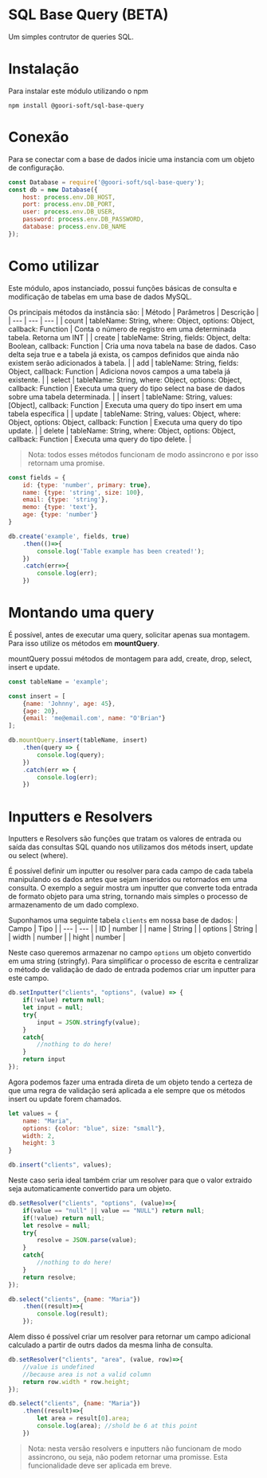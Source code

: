 # SQL Base Query (BETA)
Um simples contrutor de queries SQL.

# Instalação
Para instalar este módulo utilizando o npm
```
npm install @goori-soft/sql-base-query
```

# Conexão
Para se conectar com a base de dados inicie uma instancia com um objeto de configuração.
```javascript
const Database = require('@goori-soft/sql-base-query');
const db = new Database({
    host: process.env.DB_HOST,
    port: process.env.DB_PORT,
    user: process.env.DB_USER,
    password: process.env.DB_PASSWORD,
    database: process.env.DB_NAME
});
```

# Como utilizar
Este módulo, apos instanciado, possui funções básicas de consulta e modificação de tabelas em uma base de dados MySQL.

Os principais métodos da instância são:
| Método | Parâmetros | Descrição |
| --- | --- | --- |
| count | tableName: String, where: Object, options: Object, callback: Function | Conta o número de registro em uma determinada tabela. Retorna um INT |
| create | tableName: String, fields: Object, delta: Boolean, callback: Function | Cria uma nova tabela na base de dados. Caso delta seja true e a tabela já exista, os campos definidos que ainda não existem serão adicionados à tabela. |
| add | tableName: String, fields: Object, callback: Function | Adiciona novos campos a uma tabela já existente. |
| select | tableName: String, where: Object, options: Object, callback: Function | Executa uma query do tipo select na base de dados sobre uma tabela determinada. |
| insert | tableName: String, values: [Object], callback: Function | Executa uma query do tipo insert em uma tabela específica |
| update | tableName: String, values: Object, where: Object, options: Object, callback: Function | Executa uma query do tipo update. |
| delete | tableName: String, where: Object, options: Object, callback: Function | Executa uma query do tipo delete. |

>  Nota: todos esses métodos funcionam de modo assincrono e por isso retornam uma promise.

```javascript
const fields = {
    id: {type: 'number', primary: true},
    name: {type: 'string', size: 100},
    email: {type: 'string'},
    memo: {type: 'text'},
    age: {type: 'number'}
}

db.create('example', fields, true)
    .then(()=>{
        console.log('Table example has been created!');
    })
    .catch(err=>{
        console.log(err);
    })
```

# Montando uma query
É possível, antes de executar uma query, solicitar apenas sua montagem. Para isso utilize os métodos em **mountQuery**.

mountQuery possui métodos de montagem para add, create, drop, select, insert e update.
```javascript
const tableName = 'example';

const insert = [
    {name: 'Johnny', age: 45},
    {age: 20},
    {email: 'me@email.com', name: "O'Brian"}
];

db.mountQuery.insert(tableName, insert)
    .then(query => {
        console.log(query);
    })
    .catch(err => {
        console.log(err);
    })
```

# Inputters e Resolvers
Inputters e Resolvers são funções que tratam os valores de entrada ou saída das consultas SQL quando nos utilizamos dos métods insert, update ou select (where).

É possível definir um inputter ou resolver para cada campo de cada tabela manipulando os dados antes que sejam inseridos ou retornados em uma consulta. O exemplo a seguir mostra um inputter que converte toda entrada de formato objeto para uma string, tornando mais simples o processo de armazenamento de um dado complexo.

Suponhamos uma seguinte tabela `clients` em nossa base de dados:
| Campo | Tipo |
| --- | --- |
| ID | number |
| name | String |
| options | String |
| width | number |
| hight | number |

Neste caso queremos armazenar no campo `options` um objeto convertido em uma string (stringfy). Para simplificar o processo de escrita e centralizar o método de validação de dado de entrada podemos criar um inputter para este campo.

```javascript
db.setInputter("clients", "options", (value) => {
    if(!value) return null;
    let input = null;
    try{
        input = JSON.stringfy(value);
    }
    catch{
        //nothing to do here!
    }
    return input
});
```
Agora podemos fazer uma entrada direta de um objeto tendo a certeza de que uma regra de validação será aplicada a ele sempre que os métodos insert ou update forem chamados.
```javascript
let values = {
    name: "Maria",
    options: {color: "blue", size: "small"},
    width: 2,
    height: 3
}

db.insert("clients", values);
```
Neste caso seria ideal também criar um resolver para que o valor extraido seja automaticamente convertido para um objeto.
```javascript
db.setResolver("clients", "options", (value)=>{
    if(value == "null" || value == "NULL") return null;
    if(!value) return null;
    let resolve = null;
    try{
        resolve = JSON.parse(value);
    }
    catch{
        //nothing to do here!
    }
    return resolve;
});

db.select("clients", {name: "Maria"})
    .then((result)=>{
        console.log(result);
    });
```
Alem disso é possível criar um resolver para retornar um campo adicional calculado a partir de outrs dados da mesma linha de consulta.
```javascript
db.setResolver("clients", "area", (value, row)=>{
    //value is undefined
    //because area is not a valid column
    return row.width * row.height;
});

db.select("clients", {name: "Maria"})
    .then((result)=>{
        let area = result[0].area;
        console.log(area); //shold be 6 at this point
    })
```
> Nota: nesta versão resolvers e inputters não funcionam de modo assincrono, ou seja, não podem retornar uma promisse. Esta funcionalidade deve ser aplicada em breve.